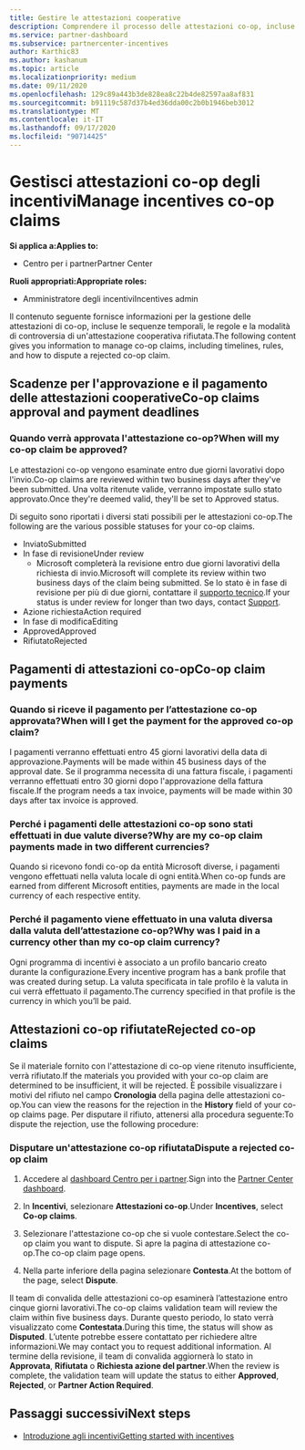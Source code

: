 ```yaml
---
title: Gestire le attestazioni cooperative
description: Comprendere il processo delle attestazioni co-op, incluse le scadenze, i problemi di valuta e come disputare un'attestazione co-op rifiutata.
ms.service: partner-dashboard
ms.subservice: partnercenter-incentives
author: Karthic83
ms.author: kashanum
ms.topic: article
ms.localizationpriority: medium
ms.date: 09/11/2020
ms.openlocfilehash: 129c89a443b3de828ea8c22b4de82597aa8af831
ms.sourcegitcommit: b91119c587d37b4ed36dda00c2b0b1946beb3012
ms.translationtype: MT
ms.contentlocale: it-IT
ms.lasthandoff: 09/17/2020
ms.locfileid: "90714425"
---
```

# <a name="manage-incentives-co-op-claims"></a><span data-ttu-id="c074f-103">Gestisci attestazioni co-op degli incentivi</span><span class="sxs-lookup"><span data-stu-id="c074f-103">Manage incentives co-op claims</span></span>

<span data-ttu-id="c074f-104">**Si applica a:**</span><span class="sxs-lookup"><span data-stu-id="c074f-104">**Applies to:**</span></span>

- <span data-ttu-id="c074f-105">Centro per i partner</span><span class="sxs-lookup"><span data-stu-id="c074f-105">Partner Center</span></span>

<span data-ttu-id="c074f-106">**Ruoli appropriati:**</span><span class="sxs-lookup"><span data-stu-id="c074f-106">**Appropriate roles:**</span></span>

- <span data-ttu-id="c074f-107">Amministratore degli incentivi</span><span class="sxs-lookup"><span data-stu-id="c074f-107">Incentives admin</span></span>

<span data-ttu-id="c074f-108">Il contenuto seguente fornisce informazioni per la gestione delle attestazioni di co-op, incluse le sequenze temporali, le regole e la modalità di controversia di un'attestazione cooperativa rifiutata.</span><span class="sxs-lookup"><span data-stu-id="c074f-108">The following content gives you information to manage co-op claims, including timelines, rules, and how to dispute a rejected co-op claim.</span></span>

## <a name="co-op-claims-approval-and-payment-deadlines"></a><span data-ttu-id="c074f-109">Scadenze per l'approvazione e il pagamento delle attestazioni cooperative</span><span class="sxs-lookup"><span data-stu-id="c074f-109">Co-op claims approval and payment deadlines</span></span>

### <a name="when-will-my-co-op-claim-be-approved"></a><span data-ttu-id="c074f-110">Quando verrà approvata l'attestazione co-op?</span><span class="sxs-lookup"><span data-stu-id="c074f-110">When will my co-op claim be approved?</span></span>

<span data-ttu-id="c074f-111">Le attestazioni co-op vengono esaminate entro due giorni lavorativi dopo l'invio.</span><span class="sxs-lookup"><span data-stu-id="c074f-111">Co-op claims are reviewed within two business days after they've been submitted.</span></span> <span data-ttu-id="c074f-112">Una volta ritenute valide, verranno impostate sullo stato approvato.</span><span class="sxs-lookup"><span data-stu-id="c074f-112">Once they're deemed valid, they'll be set to Approved status.</span></span>  

<span data-ttu-id="c074f-113">Di seguito sono riportati i diversi stati possibili per le attestazioni co-op.</span><span class="sxs-lookup"><span data-stu-id="c074f-113">The following are the various possible statuses for your co-op claims.</span></span>

- <span data-ttu-id="c074f-114">Inviato</span><span class="sxs-lookup"><span data-stu-id="c074f-114">Submitted</span></span>
- <span data-ttu-id="c074f-115">In fase di revisione</span><span class="sxs-lookup"><span data-stu-id="c074f-115">Under review</span></span>
  - <span data-ttu-id="c074f-116">Microsoft completerà la revisione entro due giorni lavorativi della richiesta di invio.</span><span class="sxs-lookup"><span data-stu-id="c074f-116">Microsoft will complete its review within two business days of the claim being submitted.</span></span> <span data-ttu-id="c074f-117">Se lo stato è in fase di revisione per più di due giorni, contattare il [supporto tecnico](https://partner.microsoft.com/dashboard/support/incentives/servicerequests?category=incentives).</span><span class="sxs-lookup"><span data-stu-id="c074f-117">If your status is under review for longer than two days, contact [Support](https://partner.microsoft.com/dashboard/support/incentives/servicerequests?category=incentives).</span></span>
- <span data-ttu-id="c074f-118">Azione richiesta</span><span class="sxs-lookup"><span data-stu-id="c074f-118">Action required</span></span>
- <span data-ttu-id="c074f-119">In fase di modifica</span><span class="sxs-lookup"><span data-stu-id="c074f-119">Editing</span></span>
- <span data-ttu-id="c074f-120">Approved</span><span class="sxs-lookup"><span data-stu-id="c074f-120">Approved</span></span>
- <span data-ttu-id="c074f-121">Rifiutato</span><span class="sxs-lookup"><span data-stu-id="c074f-121">Rejected</span></span>

## <a name="co-op-claim-payments"></a><span data-ttu-id="c074f-122">Pagamenti di attestazioni co-op</span><span class="sxs-lookup"><span data-stu-id="c074f-122">Co-op claim payments</span></span>

### <a name="when-will-i-get-the-payment-for-the-approved-co-op-claim"></a><span data-ttu-id="c074f-123">Quando si riceve il pagamento per l’attestazione co-op approvata?</span><span class="sxs-lookup"><span data-stu-id="c074f-123">When will I get the payment for the approved co-op claim?</span></span>

<span data-ttu-id="c074f-124">I pagamenti verranno effettuati entro 45 giorni lavorativi della data di approvazione.</span><span class="sxs-lookup"><span data-stu-id="c074f-124">Payments will be made within 45 business days of the approval date.</span></span> <span data-ttu-id="c074f-125">Se il programma necessita di una fattura fiscale, i pagamenti verranno effettuati entro 30 giorni dopo l'approvazione della fattura fiscale.</span><span class="sxs-lookup"><span data-stu-id="c074f-125">If the program needs a tax invoice, payments will be made within 30 days after tax invoice is approved.</span></span>

### <a name="why-are-my-co-op-claim-payments-made-in-two-different-currencies"></a><span data-ttu-id="c074f-126">Perché i pagamenti delle attestazioni co-op sono stati effettuati in due valute diverse?</span><span class="sxs-lookup"><span data-stu-id="c074f-126">Why are my co-op claim payments made in two different currencies?</span></span>

<span data-ttu-id="c074f-127">Quando si ricevono fondi co-op da entità Microsoft diverse, i pagamenti vengono effettuati nella valuta locale di ogni entità.</span><span class="sxs-lookup"><span data-stu-id="c074f-127">When co-op funds are earned from different Microsoft entities, payments are made in the local currency of each respective entity.</span></span>  

### <a name="why-was-i-paid-in-a-currency-other-than-my-co-op-claim-currency"></a><span data-ttu-id="c074f-128">Perché il pagamento viene effettuato in una valuta diversa dalla valuta dell’attestazione co-op?</span><span class="sxs-lookup"><span data-stu-id="c074f-128">Why was I paid in a currency other than my co-op claim currency?</span></span>

<span data-ttu-id="c074f-129">Ogni programma di incentivi è associato a un profilo bancario creato durante la configurazione.</span><span class="sxs-lookup"><span data-stu-id="c074f-129">Every incentive program has a bank profile that was created during setup.</span></span> <span data-ttu-id="c074f-130">La valuta specificata in tale profilo è la valuta in cui verrà effettuato il pagamento.</span><span class="sxs-lookup"><span data-stu-id="c074f-130">The currency specified in that profile is the currency in which you’ll be paid.</span></span>

## <a name="rejected-co-op-claims"></a><span data-ttu-id="c074f-131">Attestazioni co-op rifiutate</span><span class="sxs-lookup"><span data-stu-id="c074f-131">Rejected co-op claims</span></span>

<span data-ttu-id="c074f-132">Se il materiale fornito con l'attestazione di co-op viene ritenuto insufficiente, verrà rifiutato.</span><span class="sxs-lookup"><span data-stu-id="c074f-132">If the materials you provided with your co-op claim are determined to be insufficient, it will be rejected.</span></span> <span data-ttu-id="c074f-133">È possibile visualizzare i motivi del rifiuto nel campo **Cronologia** della pagina delle attestazioni co-op.</span><span class="sxs-lookup"><span data-stu-id="c074f-133">You can view the reasons for the rejection in the **History** field of your co-op claims page.</span></span> <span data-ttu-id="c074f-134">Per disputare il rifiuto, attenersi alla procedura seguente:</span><span class="sxs-lookup"><span data-stu-id="c074f-134">To dispute the rejection, use the following procedure:</span></span>

### <a name="dispute-a-rejected-co-op-claim"></a><span data-ttu-id="c074f-135">Disputare un'attestazione co-op rifiutata</span><span class="sxs-lookup"><span data-stu-id="c074f-135">Dispute a rejected co-op claim</span></span>

1. <span data-ttu-id="c074f-136">Accedere al [dashboard Centro per i partner](https://partner.microsoft.com/dashboard/).</span><span class="sxs-lookup"><span data-stu-id="c074f-136">Sign into the [Partner Center dashboard](https://partner.microsoft.com/dashboard/).</span></span>

2. <span data-ttu-id="c074f-137">In **Incentivi**, selezionare **Attestazioni co-op**.</span><span class="sxs-lookup"><span data-stu-id="c074f-137">Under **Incentives**, select **Co-op claims**.</span></span>

3. <span data-ttu-id="c074f-138">Selezionare l'attestazione co-op che si vuole contestare.</span><span class="sxs-lookup"><span data-stu-id="c074f-138">Select the co-op claim you want to dispute.</span></span> <span data-ttu-id="c074f-139">Si apre la pagina di attestazione co-op.</span><span class="sxs-lookup"><span data-stu-id="c074f-139">The co-op claim page opens.</span></span>

4. <span data-ttu-id="c074f-140">Nella parte inferiore della pagina selezionare **Contesta**.</span><span class="sxs-lookup"><span data-stu-id="c074f-140">At the bottom of the page, select **Dispute**.</span></span>

<span data-ttu-id="c074f-141">Il team di convalida delle attestazioni co-op esaminerà l’attestazione entro cinque giorni lavorativi.</span><span class="sxs-lookup"><span data-stu-id="c074f-141">The co-op claims validation team will review the claim within five business days.</span></span> <span data-ttu-id="c074f-142">Durante questo periodo, lo stato verrà visualizzato come **Contestata**.</span><span class="sxs-lookup"><span data-stu-id="c074f-142">During this time, the status will show as **Disputed**.</span></span> <span data-ttu-id="c074f-143">L’utente potrebbe essere contattato per richiedere altre informazioni.</span><span class="sxs-lookup"><span data-stu-id="c074f-143">We may contact you to request additional information.</span></span> <span data-ttu-id="c074f-144">Al termine della revisione, il team di convalida aggiornerà lo stato in **Approvata**, **Rifiutata** o **Richiesta azione del partner**.</span><span class="sxs-lookup"><span data-stu-id="c074f-144">When the review is complete, the validation team will update the status to either **Approved**, **Rejected**, or **Partner Action Required**.</span></span>

## <a name="next-steps"></a><span data-ttu-id="c074f-145">Passaggi successivi</span><span class="sxs-lookup"><span data-stu-id="c074f-145">Next steps</span></span>

- [<span data-ttu-id="c074f-146">Introduzione agli incentivi</span><span class="sxs-lookup"><span data-stu-id="c074f-146">Getting started with incentives</span></span>](incentives-get-started-intro.md)
